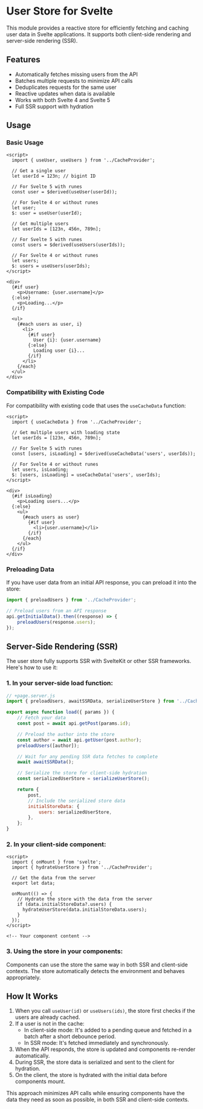 # User Store for Svelte

This module provides a reactive store for efficiently fetching and caching user data in Svelte applications. It supports both client-side rendering and server-side rendering (SSR).

## Features

- Automatically fetches missing users from the API
- Batches multiple requests to minimize API calls
- Deduplicates requests for the same user
- Reactive updates when data is available
- Works with both Svelte 4 and Svelte 5
- Full SSR support with hydration

## Usage

### Basic Usage

```svelte
<script>
  import { useUser, useUsers } from '../CacheProvider';

  // Get a single user
  let userId = 123n; // bigint ID

  // For Svelte 5 with runes
  const user = $derived(useUser(userId));

  // For Svelte 4 or without runes
  let user;
  $: user = useUser(userId);

  // Get multiple users
  let userIds = [123n, 456n, 789n];

  // For Svelte 5 with runes
  const users = $derived(useUsers(userIds));

  // For Svelte 4 or without runes
  let users;
  $: users = useUsers(userIds);
</script>

<div>
  {#if user}
    <p>Username: {user.username}</p>
  {:else}
    <p>Loading...</p>
  {/if}

  <ul>
    {#each users as user, i}
      <li>
        {#if user}
          User {i}: {user.username}
        {:else}
          Loading user {i}...
        {/if}
      </li>
    {/each}
  </ul>
</div>
```

### Compatibility with Existing Code

For compatibility with existing code that uses the `useCacheData` function:

```svelte
<script>
  import { useCacheData } from '../CacheProvider';

  // Get multiple users with loading state
  let userIds = [123n, 456n, 789n];

  // For Svelte 5 with runes
  const [users, isLoading] = $derived(useCacheData('users', userIds));

  // For Svelte 4 or without runes
  let users, isLoading;
  $: [users, isLoading] = useCacheData('users', userIds);
</script>

<div>
  {#if isLoading}
    <p>Loading users...</p>
  {:else}
    <ul>
      {#each users as user}
        {#if user}
          <li>{user.username}</li>
        {/if}
      {/each}
    </ul>
  {/if}
</div>
```

### Preloading Data

If you have user data from an initial API response, you can preload it into the store:

```ts
import { preloadUsers } from '../CacheProvider';

// Preload users from an API response
api.getInitialData().then((response) => {
	preloadUsers(response.users);
});
```

## Server-Side Rendering (SSR)

The user store fully supports SSR with SvelteKit or other SSR frameworks. Here's how to use it:

### 1. In your server-side load function:

```js
// +page.server.js
import { preloadUsers, awaitSSRData, serializeUserStore } from '../CacheProvider';

export async function load({ params }) {
	// Fetch your data
	const post = await api.getPost(params.id);

	// Preload the author into the store
	const author = await api.getUser(post.author);
	preloadUsers([author]);

	// Wait for any pending SSR data fetches to complete
	await awaitSSRData();

	// Serialize the store for client-side hydration
	const serializedUserStore = serializeUserStore();

	return {
		post,
		// Include the serialized store data
		initialStoreData: {
			users: serializedUserStore,
		},
	};
}
```

### 2. In your client-side component:

```svelte
<script>
  import { onMount } from 'svelte';
  import { hydrateUserStore } from '../CacheProvider';

  // Get the data from the server
  export let data;

  onMount(() => {
    // Hydrate the store with the data from the server
    if (data.initialStoreData?.users) {
      hydrateUserStore(data.initialStoreData.users);
    }
  });
</script>

<!-- Your component content -->
```

### 3. Using the store in your components:

Components can use the store the same way in both SSR and client-side contexts. The store automatically detects the environment and behaves appropriately.

## How It Works

1. When you call `useUser(id)` or `useUsers(ids)`, the store first checks if the users are already cached.
2. If a user is not in the cache:
   - In client-side mode: It's added to a pending queue and fetched in a batch after a short debounce period.
   - In SSR mode: It's fetched immediately and synchronously.
3. When the API responds, the store is updated and components re-render automatically.
4. During SSR, the store data is serialized and sent to the client for hydration.
5. On the client, the store is hydrated with the initial data before components mount.

This approach minimizes API calls while ensuring components have the data they need as soon as possible, in both SSR and client-side contexts.
